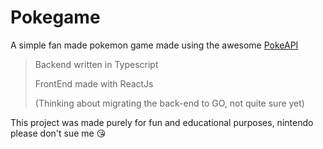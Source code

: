 <h1>Pokegame</h1>

<p>A simple fan made pokemon game made using the awesome <a href="https://pokeapi.co">PokeAPI</a></p>

>Backend written in Typescript
>
>FrontEnd made with ReactJs
>
>(Thinking about migrating the back-end to GO, not quite sure yet)

<p>This project was made purely for fun and educational purposes, nintendo please don't sue me 😘</p>
